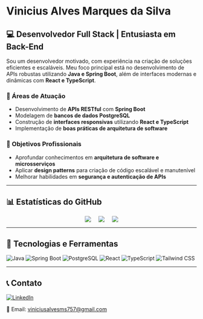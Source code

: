 # Vinicius Alves Marques da Silva

## 💻 Desenvolvedor Full Stack | Entusiasta em Back-End

Sou um desenvolvedor motivado, com experiência na criação de soluções eficientes e escaláveis. Meu foco principal está no desenvolvimento de APIs robustas utilizando **Java e Spring Boot**, além de interfaces modernas e dinâmicas com **React e TypeScript**.

### 📌 Áreas de Atuação
- Desenvolvimento de **APIs RESTful** com **Spring Boot**
- Modelagem de **bancos de dados PostgreSQL**
- Construção de **interfaces responsivas** utilizando **React e TypeScript**
- Implementação de **boas práticas de arquitetura de software**

### 🎯 Objetivos Profissionais
- Aprofundar conhecimentos em **arquitetura de software e microsserviços**
- Aplicar **design patterns** para criação de código escalável e manutenível
- Melhorar habilidades em **segurança e autenticação de APIs**

---

## 📊 Estatísticas do GitHub

<div style="display: flex; justify-content: center; align-items: center; gap: 20px;">
  <div style="text-align:center;">
    <img src="https://github-readme-stats.vercel.app/api?username=Vitenskapp&show_icons=true&theme=tokyonight" />
  </div>
  
  <div style="text-align:center;">
    <img src="https://github-readme-stats.vercel.app/api/top-langs/?username=Vitenskapp&layout=compact&theme=tokyonight" />
  </div>
  
  <div style="text-align:center;">
    <a href="https://git.io/streak-stats">
      <img src="https://streak-stats.demolab.com/?user=Vitenskapp&theme=tokyonight" />
    </a>
  </div>
</div>

---

## 🚀 Tecnologias e Ferramentas

![Java](https://img.shields.io/badge/Java-ED8B00?style=for-the-badge&logo=openjdk&logoColor=white)
![Spring Boot](https://img.shields.io/badge/Spring%20Boot-6DB33F?style=for-the-badge&logo=spring&logoColor=white)
![PostgreSQL](https://img.shields.io/badge/PostgreSQL-316192?style=for-the-badge&logo=postgresql&logoColor=white)
![React](https://img.shields.io/badge/React-61DAFB?style=for-the-badge&logo=react&logoColor=black)
![TypeScript](https://img.shields.io/badge/TypeScript-3178C6?style=for-the-badge&logo=typescript&logoColor=white)
![Tailwind CSS](https://img.shields.io/badge/Tailwind%20CSS-38B2AC?style=for-the-badge&logo=tailwind-css&logoColor=white)

---

## 📞 Contato

[![LinkedIn](https://img.shields.io/badge/LinkedIn-0077B5?style=for-the-badge&logo=linkedin&logoColor=white)](https://www.linkedin.com/in/vinicius-alves-9b17b3283)

📧 Email: viniciusalvesms757@gmail.com

